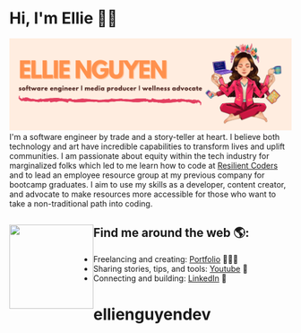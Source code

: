 # Hi, I'm Ellie 👋🏼

<img src="https://github.com/ellienguyendev/ellienguyendev/raw/master/github-banner.png" alt="banner that says Ellie Nguyen - software engineer, media producer and wellness advocate alongside a cartoon illustration of Ellie'">
I'm a software engineer by trade and a story-teller at heart. I believe both technology and art have incredible capabilities to transform lives and uplift communities. I am passionate about equity within the tech industry for marginalized folks which led to me learn how to code at <a href="https://resilientcoders.org">Resilient Coders</a> and to lead an employee resource group at my previous company for bootcamp graduates. I aim to use my skills as a developer, content creator, and advocate to make resources more accessible for those who want to take a non-traditional path into coding.

## Find me around the web 🌎: <img align="left" width="150" height="150" src="https://octodex.github.com/images/motherhubbertocat.png">
- Freelancing and creating: <a href="https://www.ellienguyendev.com">Portfolio</a> 👩🏻‍💻
- Sharing stories, tips, and tools: <a href="https://www.youtube.com/channel/UCMPjlSf2S9PzCgCzGJxzIGg"> Youtube</a> 🔺
- Connecting and building: <a href="https://www.linkedin.com/in/ellienguyendev/">LinkedIn</a> 💼
# ellienguyendev
